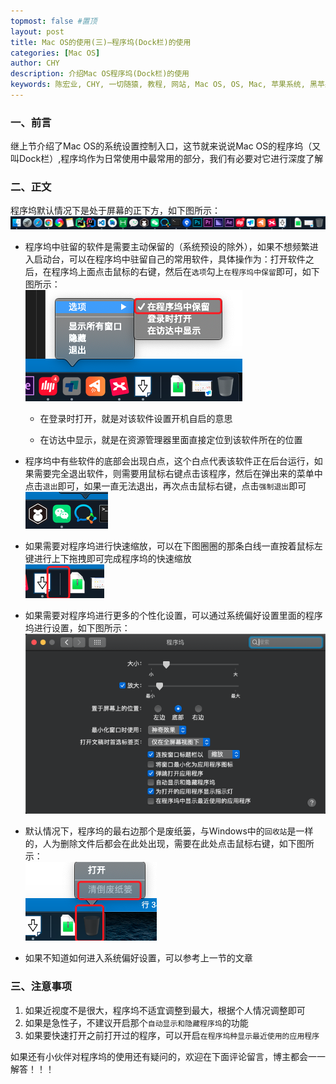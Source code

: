```yaml
---
topmost: false #置顶
layout: post
title: Mac OS的使用(三)—程序坞(Dock栏)的使用
categories: [Mac OS]
author: CHY
description: 介绍Mac OS程序坞(Dock栏)的使用
keywords: 陈宏业, CHY, 一切随猿, 教程, 网站, Mac OS, OS, Mac, 苹果系统, 黑苹果, 小米, XiaoMi笔记本, XiaoMi, 笔记本, 15 Pro, 苹果系统设置, Mac OS设置, 设置, 程序坞, Dock, Dock栏
---
```


### 一、前言
继上节介绍了Mac OS的系统设置控制入口，这节就来说说Mac OS的程序坞（又叫Dock栏）,程序坞作为日常使用中最常用的部分，我们有必要对它进行深度了解

### 二、正文 
程序坞默认情况下是处于屏幕的正下方，如下图所示：<br/>
![Dock](/images/posts/mac/mac-os-dock.png)

  * 程序坞中驻留的软件是需要主动保留的（系统预设的除外），如果不想频繁进入启动台，可以在程序坞中驻留自己的常用软件，具体操作为：打开软件之后，在程序坞上面点击鼠标的右键，然后在`选项`勾上`在程序坞中保留`即可，如下图所示：<br/>
  ![Dock](/images/posts/mac/mac-os-dock-resid.png)

    * 在登录时打开，就是对该软件设置开机自启的意思

    * 在访达中显示，就是在资源管理器里面直接定位到该软件所在的位置
  
  * 程序坞中有些软件的底部会出现白点，这个白点代表该软件正在后台运行，如果需要完全退出软件，则需要用鼠标右键点击该程序，然后在弹出来的菜单中点击`退出`即可，如果一直无法退出，再次点击鼠标右键，点击`强制退出`即可<br/>
  ![Dock](/images/posts/mac/mac-os-dock-white-circle.png)

  * 如果需要对程序坞进行快速缩放，可以在下图圈圈的那条白线一直按着鼠标左键进行上下拖拽即可完成程序坞的快速缩放<br/>
  ![Dock](/images/posts/mac/mac-os-dock-zoom.png)

  * 如果需要对程序坞进行更多的个性化设置，可以通过系统偏好设置里面的程序坞进行设置，如下图所示：<br/>
  ![Dock](/images/posts/mac/mac-os-dock-setup.png)
  
  * 默认情况下，程序坞的最右边那个是废纸篓，与Windows中的`回收站`是一样的，人为删除文件后都会在此处出现，需要在此处点击鼠标右键，如下图所示：<br/>
  ![Dock](/images/posts/mac/mac-os-dock-wastebasket.png)
  
  * 如果不知道如何进入系统偏好设置，可以参考上一节的文章

### 三、注意事项
1. 如果近视度不是很大，程序坞不适宜调整到最大，根据个人情况调整即可
1. 如果是急性子，不建议开启那个`自动显示和隐藏程序坞`的功能
1. 如果要快速打开之前打开过的程序，可以开启`在程序坞种显示最近使用的应用程序`

如果还有小伙伴对程序坞的使用还有疑问的，欢迎在下面评论留言，博主都会一一解答！！！
